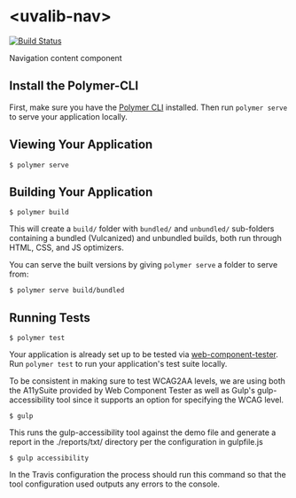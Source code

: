 # \<uvalib-nav\>
[![Build Status](https://travis-ci.org/uvalib-components/uvalib-nav.svg?branch=master)](https://travis-ci.org/uvalib-components/uvalib-nav)

Navigation content component

## Install the Polymer-CLI

First, make sure you have the [Polymer CLI](https://www.npmjs.com/package/polymer-cli) installed. Then run `polymer serve` to serve your application locally.

## Viewing Your Application

```
$ polymer serve
```

## Building Your Application

```
$ polymer build
```

This will create a `build/` folder with `bundled/` and `unbundled/` sub-folders
containing a bundled (Vulcanized) and unbundled builds, both run through HTML,
CSS, and JS optimizers.

You can serve the built versions by giving `polymer serve` a folder to serve
from:

```
$ polymer serve build/bundled
```

## Running Tests

```
$ polymer test
```

Your application is already set up to be tested via [web-component-tester](https://github.com/Polymer/web-component-tester). Run `polymer test` to run your application's test suite locally.

To be consistent in making sure to test WCAG2AA levels, we are using both the A11ySuite provided by Web Component Tester as well as Gulp's gulp-accessibility tool since it supports an option for specifying the WCAG level.

```
$ gulp
```

This runs the gulp-accessibility tool against the demo file and generate a report in the ./reports/txt/ directory per the configuration in gulpfile.js

```
$ gulp accessibility
```

In the Travis configuration the process should run this command so that the tool configuration used outputs any errors to the console.

